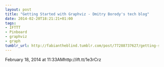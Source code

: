```yaml
---
layout: post
title: "Getting Started with Graphviz - Dmitry Borody's tech blog"
date: 2014-02-20T18:21:21+01:00
tags:
- IFTTT
- Pinboard
- graphviz
- graph
tumblr_url: http://fabiantheblind.tumblr.com/post/77288737627/getting-started-with-graphviz-dmitry-borodys-tech
---
```

February 18, 2014 at 11:33AMhttp://ift.tt/1e3rCrz
